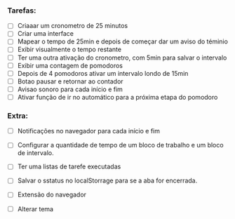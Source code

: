 ### Tarefas:

- [ ] Criaaar um cronometro de 25 minutos
- [ ] Criar uma interface
- [ ] Mapear o tempo de 25min e  depois de começar dar um aviso do téminio 
- [ ] Exibir visualmente o tempo restante
- [ ] Ter uma outra ativação do cronometro, com 5min para salvar o intervalo
- [ ] Exibir uma contagem de pomodoros
- [ ] Depois de 4 pomodoros ativar um intervalo londo de 15min
- [ ] Botao pausar e retornar ao contador
- [ ] Avisao sonoro para cada início e fim
- [ ] Ativar função de ir no automático para a próxima etapa do pomodoro

### Extra:

- [ ] Notificações no navegador para cada início e fim 
- [ ] Configurar a quantidade de tempo de um bloco de trabalho e um bloco de intervalo.
- [ ] Ter uma listas de tarefe executadas
- [ ] Salvar o sstatus no localStorrage para se a aba for encerrada.
- [ ] Extensão do navegador
- [ ] Alterar tema


